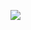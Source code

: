 ![](https://skill-branch.ru/uploads/courses/5d889e7aa021130028f1add1/5d88b398019e5a001c21467a/demo_mvvm.gif)